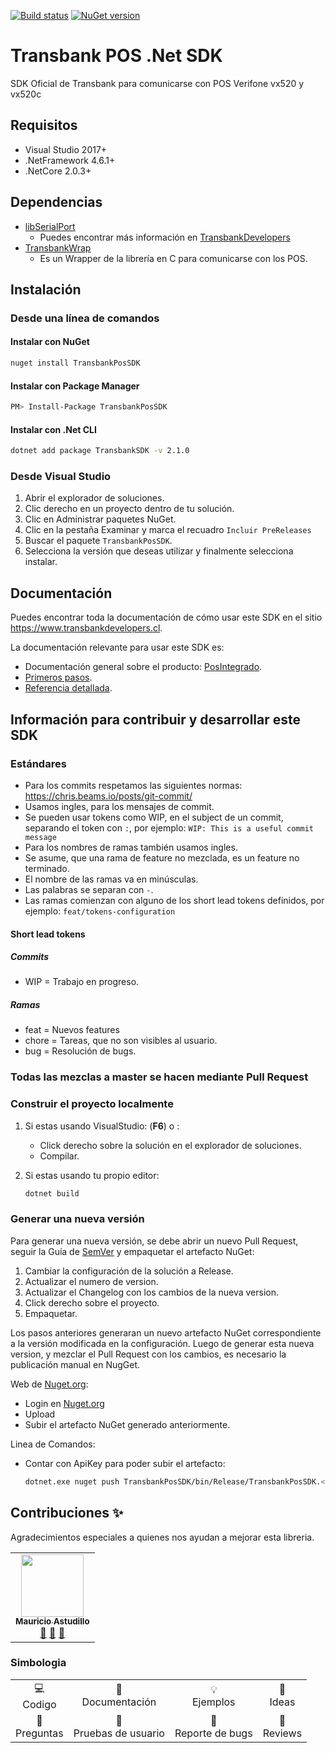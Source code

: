 [![Build status](https://ci.appveyor.com/api/projects/status/y5tmyw3510dngbmh?svg=true)](https://ci.appveyor.com/project/TransbankDevelopers/transbank-pos-sdk-dotnet)
[![NuGet version](https://badge.fury.io/nu/TransbankPOSSDK.svg)](https://www.nuget.org/packages/TransbankPOSSDK)

# Transbank POS .Net SDK

SDK Oficial de Transbank para comunicarse con POS Verifone vx520 y vx520c

## Requisitos

- Visual Studio 2017+
- .NetFramework 4.6.1+
- .NetCore 2.0.3+

## Dependencias

- [libSerialPort](https://sigrok.org/wiki/Libserialport)
  - Puedes encontrar más información en [TransbankDevelopers](https://transbankdevelopers.cl/documentacion/posintegrado#libserialport)
- [TransbankWrap](https://github.com/TransbankDevelopers/transbank-pos-sdk-c)
  - Es un Wrapper de la librería en C para comunicarse con los POS.

## Instalación

### Desde una línea de comandos

#### Instalar con NuGet

```bash
nuget install TransbankPosSDK
```

#### Instalar con Package Manager

```bash
PM> Install-Package TransbankPosSDK
```

#### Instalar con .Net CLI

```bash
dotnet add package TransbankSDK -v 2.1.0
```

### Desde Visual Studio

1. Abrir el explorador de soluciones.
2. Clic derecho en un proyecto dentro de tu solución.
3. Clic en Administrar paquetes NuGet.
4. Clic en la pestaña Examinar y marca el recuadro `Incluir PreReleases`
5. Buscar el paquete `TransbankPosSDK`.
6. Selecciona la versión que deseas utilizar y finalmente selecciona instalar.

## Documentación

Puedes encontrar toda la documentación de cómo usar este SDK en el sitio <https://www.transbankdevelopers.cl>.

La documentación relevante para usar este SDK es:

- Documentación general sobre el producto: [PosIntegrado](https://transbankdevelopers.cl/producto/posintegrado).
- [Primeros pasos](https://transbankdevelopers.cl/documentacion/posintegrado).
- [Referencia detallada](https://transbankdevelopers.cl/referencia/posintegrado).

## Información para contribuir y desarrollar este SDK

### Estándares

- Para los commits respetamos las siguientes normas: <https://chris.beams.io/posts/git-commit/>
- Usamos ingles, para los mensajes de commit.
- Se pueden usar tokens como WIP, en el subject de un commit, separando el token con `:`, por ejemplo: `WIP: This is a useful commit message`
- Para los nombres de ramas también usamos ingles.
- Se asume, que una rama de feature no mezclada, es un feature no terminado.
- El nombre de las ramas va en minúsculas.
- Las palabras se separan con `-`.
- Las ramas comienzan con alguno de los short lead tokens definidos, por ejemplo: `feat/tokens-configuration`

#### Short lead tokens

##### Commits

- WIP = Trabajo en progreso.

##### Ramas

- feat = Nuevos features
- chore = Tareas, que no son visibles al usuario.
- bug = Resolución de bugs.

### Todas las mezclas a master se hacen mediante Pull Request

### Construir el proyecto localmente

1. Si estas usando VisualStudio: (**F6**) o :
    - Click derecho sobre la solución en el explorador de soluciones.
    - Compilar.
2. Si estas usando tu propio editor:

    ```bash
    dotnet build
    ```

### Generar una nueva versión

Para generar una nueva versión, se debe abrir un nuevo Pull Request, seguir la Guía de [SemVer](https://semver.org/) y empaquetar el artefacto NuGet:

1. Cambiar la configuración de la solución a Release.
2. Actualizar el numero de version.
3. Actualizar el Changelog con los cambios de la nueva version.
4. Click derecho sobre el proyecto.
5. Empaquetar.

Los pasos anteriores generaran un nuevo artefacto NuGet correspondiente a la versión modificada en la configuración.
Luego de generar esta nueva version, y mezclar el Pull Request con los cambios, es necesario la publicación manual en NugGet.

Web de [Nuget.org](https://www.nuget.org):

- Login en [Nuget.org](https://www.nuget.org)
- Upload
- Subir el artefacto NuGet generado anteriormente.

Linea de Comandos:

- Contar con ApiKey para poder subir el artefacto:

  ```bash
  dotnet.exe nuget push TransbankPosSDK/bin/Release/TransbankPosSDK.<version>.nupkg -k <APIKEY> -s https://api.nuget.org/v3/index.json
  ```

## Contribuciones ✨

Agradecimientos especiales a quienes nos ayudan a mejorar esta libreria.

<table>
  <tr>
    <td align="center"><a href="https://github.com/DarkFrostnight"><img src="https://avatars.githubusercontent.com/u/36648048?v=4" width="100px;" alt=""/><br /><sub><b>Mauricio Astudillo</b></sub></a><br /><a href="#bugs-DarkFrostnight" title="Reportar Bugs">🐛</a> <a href="userTest-DarkFrostnight" title="Pruebas de Usuario">📓</a> <a href="ideas-DarkFrostnight" title="Nuevas Ideas">🤔</a>
    </td>
  </tr>
</table>

### Simbologia
<table>
  <tr>
    <td align="center">
      💻 <br> Codigo
    </td>
    <td align="center">
      📖 <br> Documentación
    </td>
       <td align="center">
      💡 <br> Ejemplos
    </td>
    </td>
       <td align="center">
      🤔 <br> Ideas
    </td>
  </tr>
    <tr>
    <td align="center">
      💬 <br> Preguntas
    </td>
    <td align="center">
      📓 <br> Pruebas de usuario
    </td>
       <td align="center">
      🐛 <br> Reporte de bugs
    </td>
    </td>
       <td align="center">
      👀 <br> Reviews
    </td>
  </tr>
</table>
